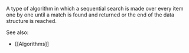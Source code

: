 A type of algorithm in which a sequential search is made over every item one by one until a match is found and returned or the end of the data structure is reached.


See also:
- [[Algorithms]]